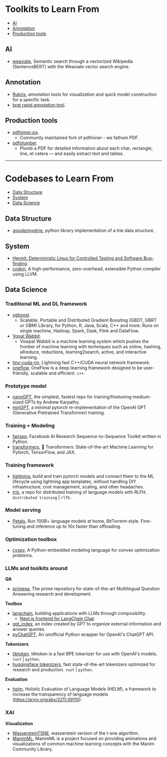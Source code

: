 
# Toolkits to Learn From

- [AI](#ai)
- [Annotation](#annotation)
- [Production tools](#production-tools)

## AI

- [weaviate](https://github.com/semi-technologies/semantic-search-through-wikipedia-with-weaviate), Semantic search through a vectorized Wikipedia (SentenceBERT) with the Weaviate vector search engine.

## Annotation

- [Rubrix](https://rubrix.readthedocs.io/en/stable/), annotation tools for visualization and quick model construction for a specific task.
- [brat rapid annotation tool](https://brat.nlplab.org/index.html).

## Production tools

- [pdfminer.six](https://github.com/pdfminer/pdfminer.six).
  - Community maintained fork of pdfminer - we fathom PDF.
- [pdfplumber](https://github.com/jsvine/pdfplumber).
  - Plumb a PDF for detailed information about each char, rectangle, line, et cetera — and easily extract text and tables.

---

# Codebases to Learn From

- [Data Structure](#data-structure)
- [System](#system)
- [Data Science](#data-science)

## Data Structure

- [google/pygtrie](https://github.com/google/pygtrie), python library implementation of a trie data structure.

## System

- [Hermit: Deterministic Linux for Controlled Testing and Software Bug-finding](https://github.com/facebookexperimental/hermit).
- [codon](https://github.com/exaloop/codon), A high-performance, zero-overhead, extensible Python compiler using LLVM.

## Data Science

### Traditional ML and DL framework

- [xgboost](https://github.com/dmlc/xgboost).
  - Scalable, Portable and Distributed Gradient Boosting (GBDT, GBRT or GBM) Library, for Python, R, Java, Scala, C++ and more. Runs on single machine, Hadoop, Spark, Dask, Flink and DataFlow.
- [Vopal Wabbit](https://github.com/VowpalWabbit/vowpal_wabbit).
  - Vowpal Wabbit is a machine learning system which pushes the frontier of machine learning with techniques such as online, hashing, allreduce, reductions, learning2search, active, and interactive learning.
- [tiny-cuda-nn](https://github.com/NVlabs/tiny-cuda-nn), Lightning fast C++/CUDA neural network framework.
- [oneflow](https://github.com/Oneflow-Inc/oneflow), OneFlow is a deep learning framework designed to be user-friendly, scalable and efficient. `c++`.

### Prototype model

- [nanoGPT](https://github.com/karpathy/nanoGPT), the simplest, fastest repo for training/finetuning medium-sized GPTs by Andrew Karpathy.
- [minGPT](https://github.com/karpathy/minGPT), a minimal pytorch re-implementation of the OpenAI GPT (Generative Pretrained Transformer) training.

### Training + Modeling

- [fairseq](https://github.com/facebookresearch/fairseq), Facebook AI Research Sequence-to-Sequence Toolkit written in Python.
- [transformers](https://github.com/huggingface/transformers), 🤗 Transformers: State-of-the-art Machine Learning for Pytorch, TensorFlow, and JAX.

### Training framework

- [lightning](https://github.com/Lightning-AI/lightning), build and train pytorch models and connect them to the ML lifecycle using lightning app templates, without handling DIY infrastructure, cost management, scaling, and other headaches.
- [trlx](https://github.com/CarperAI/trlx), a repo for distributed training of language models with RLFH. `distributed training` | `rlfh`.

### Model serving

- [Petals](https://github.com/bigscience-workshop/petals), Run 100B+ language models at home, BitTorrent-style. Fine-tuning and inference up to 10x faster than offloading.

### Optimization toolbox

- [cvxpy](https://github.com/cvxpy/cvxpy), A Python-embedded modeling language for convex optimization problems.

### LLMs and toolkits around

**QA**

- [primeqa](https://github.com/primeqa/primeqa), The prime repository for state-of-the-art Multilingual Question Answering research and development.

**Toolbox**

- [langchain](https://github.com/hwchase17/langchain), building applications with LLMs through composibility.
  - [Next.js frontend for LangChain Chat](https://github.com/zahidkhawaja/langchain-chat-nextjs).
- [gpt_index](https://github.com/jerryjliu/gpt_index), an index created by GPT to organize external information and answer queries.
- [pyChatGPT](https://github.com/terry3041/pyChatGPT), An unofficial Python wrapper for OpenAI's ChatGPT API.

**Tokenizers**

- [tiktoken](https://github.com/openai/tiktoken), tiktoken is a fast BPE tokenizer for use with OpenAI's models. `rust` | `python`.
- [huggingface tokenizers](https://github.com/huggingface/tokenizers), fast state-of-the-art tokenizers optimized for research and production. `rust` | `python`.

**Evaluation**

- [helm](https://github.com/stanford-crfm/helm), Holistic Evaluation of Language Models (HELM), a framework to increase the transparency of language models (https://arxiv.org/abs/2211.09110).

### XAI

**Visualization**

- [WassersteinTSNE](https://github.com/fsvbach/WassersteinTSNE), wasserstein version of the t-sne algorithm.
- [ManimML](https://github.com/helblazer811/ManimML), ManimML is a project focused on providing animations and visualizations of common machine learning concepts with the Manim Community Library.
